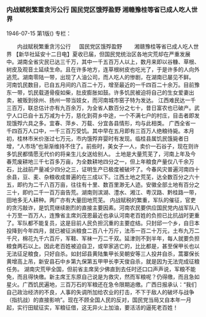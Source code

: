 ### 内战赋税繁重贪污公行  国民党区饿殍盈野  湘赣豫桂等省已成人吃人世界

1946-07-15
第1版()
专栏：

　　内战赋税繁重贪污公行
　  国民党区饿殍盈野
　　湘赣豫桂等省已成人吃人世界
    【新华社延安十二日电】夏收已届，但国民党统治区各地灾荒却在严重发展中。湖南全省灾民已达三千万，其中一千五百万人以上，数月来即以谷糠、草根、树皮及观音土延续生命。且在许多地方，连草根树皮也吃光了，于是许多的人向外逃荒。湖南零陆一带，出现了人油公司，而人吃人的惨剧，在湖南已屡见不鲜。
    河南饥民数目，已自五月间的八百二十万，增至最近的一千四百二十余万。目前豫东一带，饥民载道骨瘦如柴，肚皮膨胀如鼓。许多饥民被迫将自己的生女爱妻出卖，被贩到徐州、扬州一带当妓女，而河南城市窑子特为发达。
    江西难民达一千三百万，联总估计亦有九百余万，为全省人数百分之七十，昔日富农也已破产。武宁人口已自十五万减为十万，慈化到荷乡中途，一个不满七户的村庄，目击者即发现饿殍六具之多。宜春、萍乡、万载、分宜各县情形，均与此相类。
    广西全省一千四百万人口中，一千三百万受饥。其中早在五月即有三百万人绝粮待毙。本月初，桂林市米价涨过七万元，市内饿殍弃婴时有发现。临桂县属饥民饿毙者日增，“人市场”也渐渐维持不住了。前些时，美女子一人，卖价一石谷子，现在则许多饥民都情愿无代价的将亲生儿女送给别人。
    土地是大量荒芜了，河南上年及今春荒废耕地三千七百多万亩，为全数耕地四分之一，但上年粮食产量仅八千余万石，比战前产量减少四分之三，证明生产已极度被破坏了。今春风灾普遍河南四十余县，豆、麦、杂粮收成普遍的在三成以下。江西土地之荒芜，达全数百分之六十五，即约为二千八百万亩，往往有十里、数百里渺无人迹。安徽全部土地有百分之三十，即约二千一百万亩告荒。湖南则滨湖、澧水、湘江、粤汉路、黔桂路一带，田地多无人耕种。两广亦有大量田地荒芜。
    内战赋税的繁重，军队的催征，官吏的贪污敲诈，是饥荒继续剧烈的直接主要因素。河南农民要供应国民党内战军队八十万至一百万人，连豫省主席刘茂恩最近也承认河南老百姓的负担已比抗战时更重了。军队都不能复员，这是目前人民负担沉重的主要症结。只封邱一个乡，自日本投降到今年四月，就已被征派粮食二百八十万斤，法币一百二十万元，土布九万二千尺，棉花九千六百斤，军鞋、军袜一万二千双。延津则不到半年，每人就要负担粮食两石以上。因此老百姓被迫自卫，或举家逃亡的，比比都是，甚至保甲长也以无法征足粮食，只好自杀。如封邱县黄陆集甲长吴朝安等三人投井自杀，蒿寨保长黄增高上吊，新安县石中乡第九保第五甲甲长李天俊自杀，就是因为无法完成征粮任务。
    湖南灾荒甲全国，但前省主席吴少佛直到去任时还口口声声说，军粮不能免，而且得快缴。新主席王东原自己说是为救灾，然而军粮呢？仍得缴，而且急如星火。广西饥民遍地，三百万石的军粮还在急令限期追缴。广西日报承认：“我们自己政治经济的不良，人事的失调所加给农业的打击，不下于敌人的破坏与战争（指抗战）的直接影响”。现在不顾全国人民的反对，国民党当局又自本年一月起，实行田赋征实，军粮征借，这无异火上加油，要活活的逼死老百姓！
